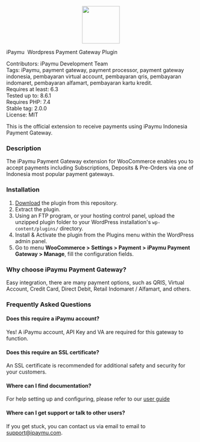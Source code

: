 <p align="center"><img width="100" src="https://sandbox.ipaymu.com/asset/images/logo-ipaymu/ipaymu-text-plus-blue.png"></p>

iPaymu&nbsp; Wordpress Payment Gateway Plugin

Contributors: iPaymu Development Team<br>
Tags: iPaymu, payment gateway, payment processor, payment gateway indonesia, pembayaran virtual account, pembayaran qris, pembayaran indomaret, pembayaran alfamart, pembayaran kartu kredit.<br>
Requires at least: 6.3<br>
Tested up to: 8.6.1<br>
Requires PHP: 7.4<br>
Stable tag: 2.0.0<br>
License: MIT

This is the official extension to receive payments using iPaymu Indonesia Payment Gateway.

### Description

The iPaymu Payment Gateway extension for WooCommerce enables you to accept payments including Subscriptions, Deposits & Pre-Orders via one of Indonesia most popular payment gateways.

### Installation

1. [Download](../../archive/master.zip) the plugin from this repository.
2. Extract the plugin.
3. Using an FTP program, or your hosting control panel, upload the unzipped plugin folder to your WordPress installation's `wp-content/plugins/` directory.
4. Install & Activate the plugin from the Plugins menu within the WordPress admin panel.
5. Go to menu **WooCommerce > Settings > Payment > iPaymu Payment Gateway  > Manage**, fill the configuration fields.

### Why choose iPaymu Payment Gateway?

Easy integration, there are many payment options, such as QRIS, Virtual Account, Credit Card, Direct Debit, Retail Indomaret / Alfamart, and others.

### Frequently Asked Questions

#### Does this require a iPaymu account?

Yes! A iPaymu account, API Key and VA are required for this gateway to function.

#### Does this require an SSL certificate?

An SSL certificate is recommended for additional safety and security for your customers.

#### Where can I find documentation?

For help setting up and configuring, please refer to our [user guide](https://ipaymu.com/api-collection)

#### Where can I get support or talk to other users?

If you get stuck, you can contact us via email to email to [support@ipaymu.com](mailto:support@ipaymu.com).

